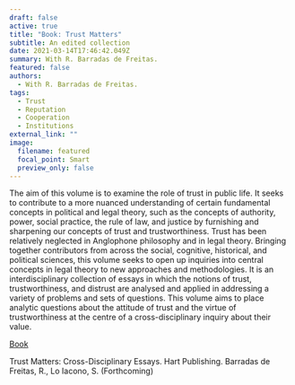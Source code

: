 ```yaml
---
draft: false
active: true
title: "Book: Trust Matters"
subtitle: An edited collection
date: 2021-03-14T17:46:42.049Z
summary: With R. Barradas de Freitas.
featured: false
authors:
  - With R. Barradas de Freitas.
tags:
  - Trust
  - Reputation 
  - Cooperation
  - Institutions
external_link: ""
image:
  filename: featured
  focal_point: Smart
  preview_only: false
---
```

The aim of this volume is to examine the role of trust in public life. It seeks to contribute to a more nuanced understanding of certain fundamental concepts in political and legal theory, such as the concepts of authority, power, social practice, the rule of law, and justice by furnishing and sharpening our concepts of trust and trustworthiness. Trust has been relatively neglected in Anglophone philosophy and in legal theory. Bringing together contributors from across the social, cognitive, historical, and political sciences, this volume seeks to open up inquiries into central concepts in legal theory to new approaches and methodologies. It is an interdisciplinary collection of essays in which the notions of trust, trustworthiness, and distrust are analysed and applied in addressing a variety of problems and sets of questions. This volume aims to place analytic questions about the attitude of trust and the virtue of trustworthiness at the centre of a cross-disciplinary inquiry about their value.

<u>Book</u> 

Trust Matters: Cross-Disciplinary Essays. Hart Publishing.
Barradas de Freitas, R., Lo Iacono, S. (Forthcoming)


